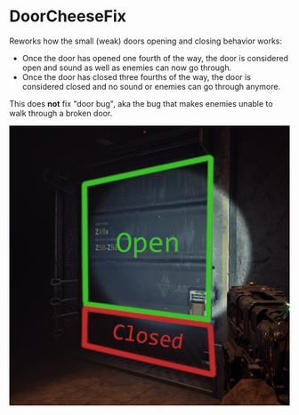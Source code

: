 # DoorCheeseFix

Reworks how the small (weak) doors opening and closing behavior works:

* Once the door has opened one fourth of the way, the door is considered open and sound as well as enemies can now go through.
* Once the door has closed three fourths of the way, the door is considered closed and no sound or enemies can go through anymore.

This does **not** fix "door bug", aka the bug that makes enemies unable to walk through a broken door.

![Door Image](https://github.com/AuriRex/GTFO_DoorCheeseFix/raw/main/Package/icon.png)
